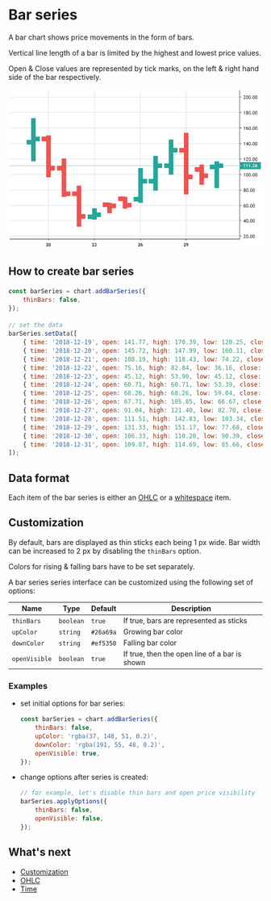 # Bar series

A bar chart shows price movements in the form of bars.

Vertical line length of a bar is limited by the highest and lowest price values.

Open & Close values are represented by tick marks, on the left & right hand side of the bar respectively.

![Bar chart example](./assets/bar-series.png "Bar chart example")

## How to create bar series

```js
const barSeries = chart.addBarSeries({
    thinBars: false,
});

// set the data
barSeries.setData([
    { time: '2018-12-19', open: 141.77, high: 170.39, low: 120.25, close: 145.72 },
    { time: '2018-12-20', open: 145.72, high: 147.99, low: 100.11, close: 108.19 },
    { time: '2018-12-21', open: 108.19, high: 118.43, low: 74.22, close: 75.16 },
    { time: '2018-12-22', open: 75.16, high: 82.84, low: 36.16, close: 45.72 },
    { time: '2018-12-23', open: 45.12, high: 53.90, low: 45.12, close: 48.09 },
    { time: '2018-12-24', open: 60.71, high: 60.71, low: 53.39, close: 59.29 },
    { time: '2018-12-25', open: 68.26, high: 68.26, low: 59.04, close: 60.50 },
    { time: '2018-12-26', open: 67.71, high: 105.85, low: 66.67, close: 91.04 },
    { time: '2018-12-27', open: 91.04, high: 121.40, low: 82.70, close: 111.40 },
    { time: '2018-12-28', open: 111.51, high: 142.83, low: 103.34, close: 131.25 },
    { time: '2018-12-29', open: 131.33, high: 151.17, low: 77.68, close: 96.43 },
    { time: '2018-12-30', open: 106.33, high: 110.20, low: 90.39, close: 98.10 },
    { time: '2018-12-31', open: 109.87, high: 114.69, low: 85.66, close: 111.26 },
]);
```

## Data format

Each item of the bar series is either an [OHLC](./ohlc.md) or a [whitespace](./whitespace-data.md) item.

## Customization

By default, bars are displayed as thin sticks each being 1 px wide.
Bar width can be increased to 2 px by disabling the `thinBars` option.

Colors for rising & falling bars have to be set separately.

A bar series series interface can be customized using the following set of options:

|Name|Type|Default|Description|
|----|----|-------|-----------|
|`thinBars`|`boolean`|`true`|If true, bars are represented as sticks|
|`upColor`|`string`|`#26a69a`|Growing bar color|
|`downColor`|`string`|`#ef5350`|Falling bar color|
|`openVisible`|`boolean`|`true`|If true, then the open line of a bar is shown|

### Examples

- set initial options for bar series:

    ```js
    const barSeries = chart.addBarSeries({
        thinBars: false,
        upColor: 'rgba(37, 148, 51, 0.2)',
        downColor: 'rgba(191, 55, 48, 0.2)',
        openVisible: true,
    });
    ```

- change options after series is created:

    ```js
    // for example, let's disable thin bars and open price visibility
    barSeries.applyOptions({
        thinBars: false,
        openVisible: false,
    });
    ```

## What's next

- [Customization](./customization.md)
- [OHLC](./ohlc.md)
- [Time](./time.md)
